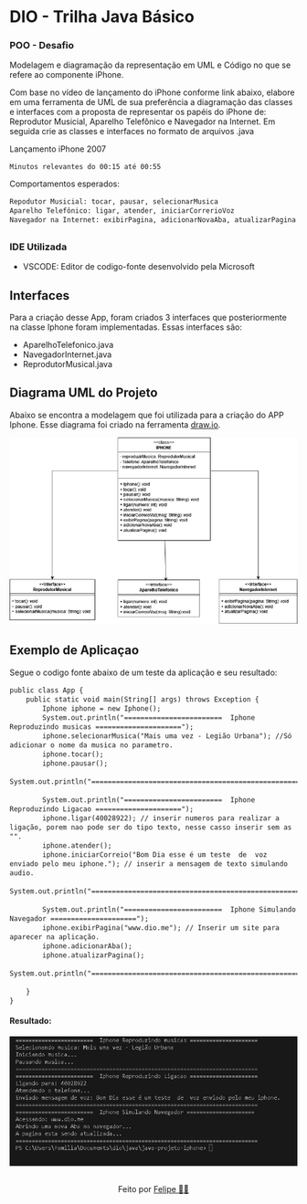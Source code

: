# DIO - Trilha Java Básico

### POO - Desafio

Modelagem e diagramação da representação em UML e Código no que se refere ao componente iPhone.

Com base no vídeo de lançamento do iPhone conforme link abaixo, elabore em uma ferramenta de UML de sua preferência a diagramação das classes e interfaces com a proposta de representar os papéis do iPhone de: Reprodutor Musicial, Aparelho Telefônico e Navegador na Internet. Em seguida crie as classes e interfaces no formato de arquivos .java

Lançamento iPhone 2007

    Minutos relevantes do 00:15 até 00:55

Comportamentos esperados:

    Repodutor Musicial: tocar, pausar, selecionarMusica
    Aparelho Telefônico: ligar, atender, iniciarCorrerioVoz
    Navegador na Internet: exibirPagina, adicionarNovaAba, atualizarPagina


## 

### IDE Utilizada 
- VSCODE: Editor de codigo-fonte desenvolvido pela Microsoft

## Interfaces

Para a criação desse App, foram criados 3 interfaces que posteriormente na classe Iphone foram implementadas. Essas interfaces são:

- AparelhoTelefonico.java
- NavegadorInternet.java
- ReprodutorMusical.java


## Diagrama UML do Projeto

Abaixo se encontra a modelagem que foi utilizada para a criação do APP Iphone. Esse diagrama foi criado na ferramenta [draw.io](draw.io).

<img src="assets/img/Diagrama Iphone.drawio.png">


## Exemplo de Aplicaçao

Segue o codigo fonte abaixo de um teste da aplicação e seu resultado:

````
public class App {
    public static void main(String[] args) throws Exception {
        Iphone iphone = new Iphone();
        System.out.println("========================  Iphone Reproduzindo musicas =====================");
        iphone.selecionarMusica("Mais uma vez - Legião Urbana"); //Só adicionar o nome da musica no parametro.
        iphone.tocar();
        iphone.pausar();
        System.out.println("===========================================================================");

        System.out.println("========================  Iphone Reproduzindo Ligacao =====================");
        iphone.ligar(40028922); // inserir numeros para realizar a ligação, porem nao pode ser do tipo texto, nesse casso inserir sem as "".
        iphone.atender();
        iphone.iniciarCorreio("Bom Dia esse é um teste  de  voz enviado pelo meu iphone."); // inserir a mensagem de texto simulando audio.
        System.out.println("===========================================================================");
        
        System.out.println("========================  Iphone Simulando Navegador =====================");
        iphone.exibirPagina("www.dio.me"); // Inserir um site para aparecer na aplicação.
        iphone.adicionarAba();
        iphone.atualizarPagina();
        System.out.println("===========================================================================");

    }
}
````

#### Resultado:

<img src="assets/img/iphoneResultado.png">

##
<div align="center"> Feito por <a href="https://github.com/felipertec">Felipe 🧑‍💻</a>
